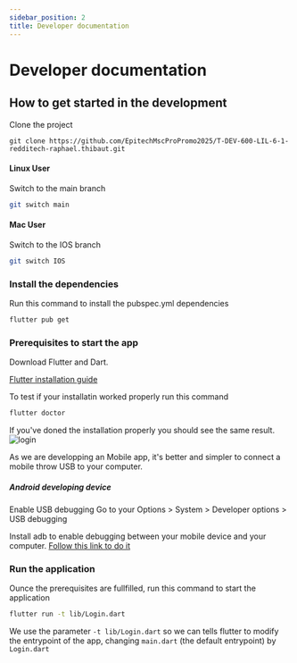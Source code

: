 ```yaml
---
sidebar_position: 2
title: Developer documentation
---
```


# Developer documentation

## How to get started in the development

Clone the project 

```git
git clone https://github.com/EpitechMscProPromo2025/T-DEV-600-LIL-6-1-redditech-raphael.thibaut.git
```

#### Linux User

Switch to the main branch
```bash
git switch main
```

#### Mac User

Switch to the IOS branch
```bash
git switch IOS
```

### Install the dependencies

Run this command to install the pubspec.yml dependencies 

```bash
flutter pub get
```

###  Prerequisites to start the app

Download Flutter and Dart.

[Flutter installation guide](https://docs.flutter.dev/get-started/install)

To test if your installatin worked properly run this command

```bash
flutter doctor
```

If you've doned the installation properly you should see the same result.
![login](/img/RedSync/flutter_doctor.png)


As we are developping an Mobile app, it's better and simpler to connect a mobile throw USB to your computer.

##### Android developing device

Enable USB debugging
Go to your Options > System > Developer options > USB debugging

Install adb to enable debugging between your mobile device and your computer.
[Follow this link to do it](https://www.xda-developers.com/install-adb-windows-macos-linux/)

### Run the application

Ounce the prerequisites are fullfilled, run this command to start the application

```bash
flutter run -t lib/Login.dart
```

We use the parameter `-t lib/Login.dart` so we can tells flutter to modify the entrypoint of the app, changing `main.dart` (the default entrypoint) by `Login.dart`